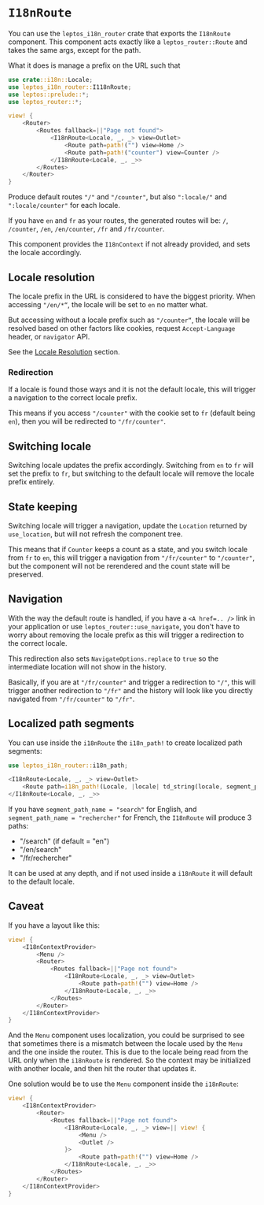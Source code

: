 # `I18nRoute`

You can use the `leptos_i18n_router` crate that exports the `I18nRoute` component.
This component acts exactly like a `leptos_router::Route` and takes the same args, except for the path.

What it does is manage a prefix on the URL such that

```rust
use crate::i18n::Locale;
use leptos_i18n_router::I118nRoute;
use leptos::prelude::*;
use leptos_router::*;

view! {
    <Router>
        <Routes fallback=||"Page not found">
            <I18nRoute<Locale, _, _> view=Outlet>
                <Route path=path!("") view=Home />
                <Route path=path!("counter") view=Counter />
            </I18nRoute<Locale, _, _>>
        </Routes>
    </Router>
}
```

Produce default routes `"/"` and `"/counter"`, but also `":locale/"` and `":locale/counter"` for each locale.

If you have `en` and `fr` as your routes, the generated routes will be: `/`, `/counter`, `/en`, `/en/counter`, `/fr` and `/fr/counter`.

This component provides the `I18nContext` if not already provided, and sets the locale accordingly.

## Locale resolution

The locale prefix in the URL is considered to have the biggest priority. When accessing `"/en/*“`, the locale will be set to `en` no matter what.

But accessing without a locale prefix such as `"/counter“`, the locale will be resolved based on other factors like cookies, request `Accept-Language` header, or `navigator` API.

See the [Locale Resolution](../infos/01_locale_resol.md) section.

### Redirection

If a locale is found those ways and it is not the default locale, this will trigger a navigation to the correct locale prefix.

This means if you access `"/counter"` with the cookie set to `fr` (default being `en`), then you will be redirected to `"/fr/counter"`.

## Switching locale

Switching locale updates the prefix accordingly. Switching from `en` to `fr` will set the prefix to `fr`, but switching to the default locale will remove the locale prefix entirely.

## State keeping

Switching locale will trigger a navigation, update the `Location` returned by `use_location`, but will not refresh the component tree.

This means that if `Counter` keeps a count as a state, and you switch locale from `fr` to `en`, this will trigger a navigation from `"/fr/counter"` to `"/counter"`,
but the component will not be rerendered and the count state will be preserved.

## Navigation

With the way the default route is handled, if you have a `<A href=.. />` link in your application or use `leptos_router::use_navigate`,
you don't have to worry about removing the locale prefix as this will trigger a redirection to the correct locale.

This redirection also sets `NavigateOptions.replace` to `true` so the intermediate location will not show in the history.

Basically, if you are at `"/fr/counter"` and trigger a redirection to `"/"`, this will trigger another redirection to `"/fr"`
and the history will look like you directly navigated from `"/fr/counter"` to `"/fr"`.

## Localized path segments

You can use inside the `i18nRoute` the `i18n_path!` to create localized path segments:

```rust
use leptos_i18n_router::i18n_path;

<I18nRoute<Locale, _, _> view=Outlet>
    <Route path=i18n_path!(Locale, |locale| td_string(locale, segment_path_name)) view={/* */} />
</I18nRoute<Locale, _, _>>
```

If you have `segment_path_name = "search"` for English, and `segment_path_name = "rechercher"` for French, the `I18nRoute` will produce 3 paths:

- "/search" (if default = "en")
- "/en/search"
- "/fr/rechercher"

It can be used at any depth, and if not used inside a `i18nRoute` it will default to the default locale.

## Caveat

If you have a layout like this:

```rust
view! {
    <I18nContextProvider>
        <Menu />
        <Router>
            <Routes fallback=||"Page not found">
                <I18nRoute<Locale, _, _> view=Outlet>
                    <Route path=path!("") view=Home />
                </I18nRoute<Locale, _, _>>
            </Routes>
        </Router>
    </I18nContextProvider>
}
```

And the `Menu` component uses localization, you could be surprised to see that sometimes there is a mismatch between the locale used by the `Menu` and the one inside the router.
This is due to the locale being read from the URL only when the `i18nRoute` is rendered. So the context may be initialized with another locale, and then hit the router that updates it.

One solution would be to use the `Menu` component inside the `i18nRoute`:

```rust
view! {
    <I18nContextProvider>
        <Router>
            <Routes fallback=||"Page not found">
                <I18nRoute<Locale, _, _> view=|| view! {
                    <Menu />
                    <Outlet />
                }>
                    <Route path=path!("") view=Home />
                </I18nRoute<Locale, _, _>>
            </Routes>
        </Router>
    </I18nContextProvider>
}
```
